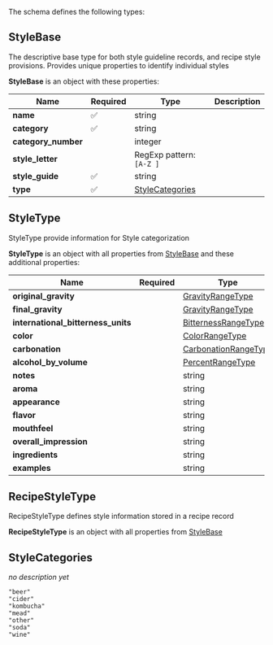 The schema defines the following types:

## StyleBase 

The descriptive base type for both style guideline records, and recipe style provisions. Provides unique properties to identify individual styles

**StyleBase** is an object with these properties:

|Name|Required|Type|Description|
|--|--|--|--|
| **name** | ✅ | string|  |
| **category** | ✅ | string|  |
| **category_number** |  | integer|  |
| **style_letter** |  | RegExp pattern: `[A-Z ]`|  |
| **style_guide** | ✅ | string|  |
| **type** | ✅ | [StyleCategories](#stylecategories)|  |

## StyleType 

StyleType provide information for Style categorization

**StyleType** is an object with all properties from [StyleBase](#stylebase) and these additional properties:

|Name|Required|Type|Description|
|--|--|--|--|
| **original_gravity** |  | [GravityRangeType](measureable_units.json.md#gravityrangetype)|  |
| **final_gravity** |  | [GravityRangeType](measureable_units.json.md#gravityrangetype)|  |
| **international_bitterness_units** |  | [BitternessRangeType](measureable_units.json.md#bitternessrangetype)|  |
| **color** |  | [ColorRangeType](measureable_units.json.md#colorrangetype)|  |
| **carbonation** |  | [CarbonationRangeType](measureable_units.json.md#carbonationrangetype)|  |
| **alcohol_by_volume** |  | [PercentRangeType](measureable_units.json.md#percentrangetype)|  |
| **notes** |  | string|  |
| **aroma** |  | string|  |
| **appearance** |  | string|  |
| **flavor** |  | string|  |
| **mouthfeel** |  | string|  |
| **overall_impression** |  | string|  |
| **ingredients** |  | string|  |
| **examples** |  | string|  |

## RecipeStyleType 

RecipeStyleType defines style information stored in a recipe record

**RecipeStyleType** is an object with all properties from [StyleBase](#stylebase)


## StyleCategories 

*no description yet*

`"beer"`<br/>`"cider"`<br/>`"kombucha"`<br/>`"mead"`<br/>`"other"`<br/>`"soda"`<br/>`"wine"`
